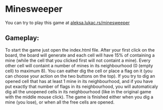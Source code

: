 
# Minesweeper

You can try to play this game at [aleksa.lukac.rs/minesweeper](http://aleksa.lukac.rs/minesweeper)

## Gameplay:

To start the game just open the index.html file.
After your first click on the board, the board will generate and each cell will have 15% of containing a mine (while the cell that you clicked first will not containt a mine). 
Every other cell will containt a number of mines in its neighbourhood (0 (empty cell) to maximum 8). You can eather dig the cell or place a flag on it (you can choose your action on the two buttons on the top).
If you try to dig an opened cell that has at least 1 mine in its neighbourhood, and if you have put exactly that number of flags in its neighbourhood, you will automaticaly dig all the
unopened cells in its neighbourhood (like in the original game with the middle mouse click).
The game is finished either when you dig a mine (you lose), or when all the free cells are opened.
